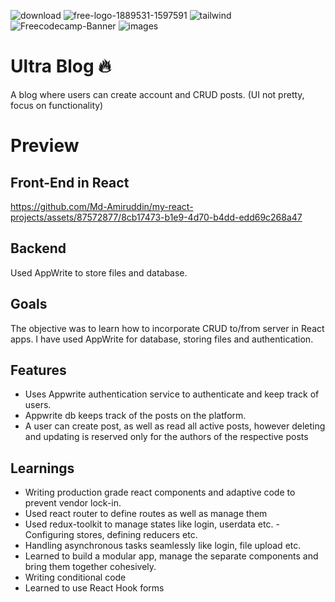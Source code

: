 ![download](https://github.com/Md-Amiruddin/my-react-projects/assets/87572877/26489ed3-6cf4-4cf9-997c-3adff321caff)
![free-logo-1889531-1597591](https://github.com/Md-Amiruddin/my-react-projects/assets/87572877/116a6208-8b7c-479c-8a2d-1356c43161ff)
![tailwind](https://github.com/Md-Amiruddin/my-react-projects/assets/87572877/52968ede-f5ca-400d-8574-a32a5cf300ea)
![Freecodecamp-Banner](https://github.com/Md-Amiruddin/my-react-projects/assets/87572877/c3ba02ee-3555-4990-9045-8b30f83060e8)
![images](https://github.com/Md-Amiruddin/my-react-projects/assets/87572877/1bda9b35-eb6d-4bf5-8d90-12d13e6b9498)


# Ultra Blog 🔥
A blog where users can create account and CRUD posts. (UI not pretty, focus on functionality)

# Preview
## Front-End in React
https://github.com/Md-Amiruddin/my-react-projects/assets/87572877/8cb17473-b1e9-4d70-b4dd-edd69c268a47


## Backend 
Used AppWrite to store files and database.

## Goals

The objective was to learn how to incorporate CRUD to/from server in React apps. I have used AppWrite for database, storing files and authentication.

## Features

<ul>
<li>Uses Appwrite authentication service to authenticate and keep track of users.</li>
<li>Appwrite db keeps track of the posts on the platform.</li>
<li>A user can create post, as well as read all active posts, however deleting and updating is reserved only for the authors of the respective posts</li>
</ul>

## Learnings

<ul>
  <li>Writing production grade react components and adaptive code to prevent vendor lock-in.</li>
  <li>Used react router to define routes as well as manage them</li>
  <li>Used redux-toolkit to manage states like login, userdata etc. - Configuring stores, defining reducers etc. </li>
  <li>Handling asynchronous tasks seamlessly like login, file upload etc.</li>
  <li>Learned to build a modular app, manage the separate components and bring them together cohesively.</li>
  <li>Writing conditional code</li>
  <li>Learned to use React Hook forms</li>
</ul>
